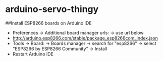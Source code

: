 # arduino-servo-thingy

##Install ESP8266 boards on Arduino IDE
- Preferences -> Additional board manager urls: -> use url below
- http://arduino.esp8266.com/stable/package_esp8266com_index.json
- Tools -> Board: -> Boards manager -> search for "esp8266" -> select "ESP8266 by ESP8266 Community" -> Install
- Restart Arduino IDE
